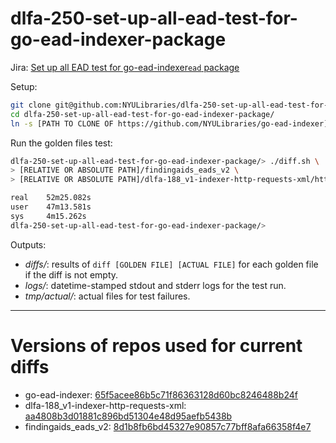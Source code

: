 # dlfa-250-set-up-all-ead-test-for-go-ead-indexer-package

Jira: [Set up all EAD test for go-ead-indexer`ead` package](https://jira.nyu.edu/browse/DLFA-250)

Setup:

```bash
git clone git@github.com:NYULibraries/dlfa-250-set-up-all-ead-test-for-go-ead-indexer-package.git
cd dlfa-250-set-up-all-ead-test-for-go-ead-indexer-package/
ln -s [PATH TO CLONE OF https://github.com/NYULibraries/go-ead-indexer]
```

Run the golden files test:

```bash
dlfa-250-set-up-all-ead-test-for-go-ead-indexer-package/> ./diff.sh \
> [RELATIVE OR ABSOLUTE PATH]/findingaids_eads_v2 \
> [RELATIVE OR ABSOLUTE PATH]/dlfa-188_v1-indexer-http-requests-xml/http-requests

real    52m25.082s
user    47m13.581s
sys     4m15.262s
dlfa-250-set-up-all-ead-test-for-go-ead-indexer-package/>  
```

Outputs:

* _diffs/_: results of `diff [GOLDEN FILE] [ACTUAL FILE]` for each golden file
 if the diff is not empty.
* _logs/_: datetime-stamped stdout and stderr logs for the test run.
* _tmp/actual/_: actual files for test failures.

-----

# Versions of repos used for current diffs 

* go-ead-indexer: [65f5acee86b5c71f86363128d60bc8246488b24f](https://github.com/NYULibraries/go-ead-indexer/tree/65f5acee86b5c71f86363128d60bc8246488b24f)
* dlfa-188_v1-indexer-http-requests-xml: [aa4808b3d01881c896bd51304e48d95aefb5438b](https://github.com/NYULibraries/dlfa-188_v1-indexer-http-requests-xml/tree/aa4808b3d01881c896bd51304e48d95aefb5438b)
* findingaids_eads_v2: [8d1b8fb6bd45327e90857c77bff8afa66358f4e7](https://github.com/NYULibraries/findingaids_eads_v2/tree/8d1b8fb6bd45327e90857c77bff8afa66358f4e7)
